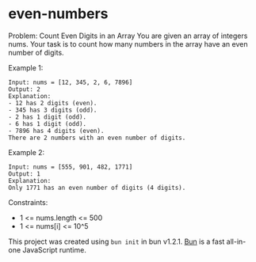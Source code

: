 # even-numbers

Problem: Count Even Digits in an Array
You are given an array of integers nums. Your task is to count how many numbers in the array have an even number of digits.

Example 1:
```
Input: nums = [12, 345, 2, 6, 7896]
Output: 2
Explanation: 
- 12 has 2 digits (even).
- 345 has 3 digits (odd).
- 2 has 1 digit (odd).
- 6 has 1 digit (odd).
- 7896 has 4 digits (even).
There are 2 numbers with an even number of digits.
```

Example 2:
```
Input: nums = [555, 901, 482, 1771]
Output: 1
Explanation: 
Only 1771 has an even number of digits (4 digits).
```
Constraints:
* 1 <= nums.length <= 500
* 1 <= nums[i] <= 10^5


This project was created using `bun init` in bun v1.2.1. [Bun](https://bun.sh) is a fast all-in-one JavaScript runtime.